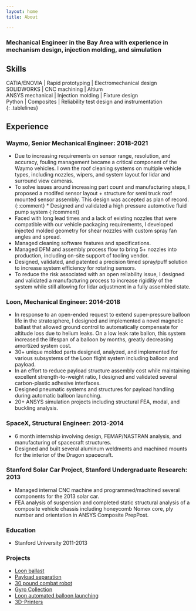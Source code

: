 ```yaml
---
layout: home
title: About

---
```

### Mechanical Engineer in the Bay Area with experience in mechanism design, injection molding, and simulation

## Skills

<style>
.tablelines table, .tablelines td, .tablelines th {
        border: 1px solid black;
        }
</style>


 CATIA/ENOVIA     | Rapid prototyping | Electromechanical design 
 SOLIDWORKS       | CNC machining     | Altium                   
 ANSYS mechanical | Injection molding | Fixture design      
 Python           | Composites        | Reliability test design and instrumentation                         
{: .tablelines}
## Experience

### __Waymo__, Senior Mechanical Engineer:  2018-2021  
* Due to increasing requirements on  sensor range, resolution, and accuracy, fouling management became a critical component of the Waymo vehicles.  I own the roof cleaning systems on multiple vehicle types, including nozzles, wipers, and system layout for lidar and surround view cameras.
* To solve issues around increasing part count and manufacturing steps,  I proposed a modifed sensor layout + structure for semi truck roof mounted sensor assembly. This design was accepted as plan of record.
 {::comment} * Designed and validated a high pressure automotive fluid pump system {:/comment}
* Faced with long lead times and a lack of existing nozzles that were compatible with our vehicle packaging requirements, I developed injected molded geometry for shear nozzles with custom spray fan angles and spread.
* Managed cleaning software features and specifications.
* Managed DFM and assembly process flow to bring 5+ nozzles into production, including on-site support of tooling vendor.
* Designed, validated, and patented a precision timed spray/puff solution to increase system efficiency for rotating sensors.
* To reduce the risk associated with an open reliability issue, I designed and validated a manufacturing process to increase rigiditiy of the system while still allowing for lidar adjustment in a fully assembled state.

### __Loon__, Mechanical Engineer: 2014-2018	
* In response to an open-ended request to extend super-pressure balloon life in the stratosphere, I designed and implemented a novel magnetic ballast that allowed ground control to automatically compensate for altitude loss due to helium leaks. On a low leak rate ballon, this system increased the lifespan of a balloon by months, greatly decreasing amortized system cost.
* 30+ unique molded parts designed, analyzed, and implemented for various subsystems of the Loon flight system including balloon and payload. 
* In an effort to reduce payload structure assembly cost while maintaining excellent strength-to-weight ratio, I designed and validated several carbon-plastic adhesive interfaces.
* Designed pneumatic systems and structures for payload handling during automatic balloon launching.
* 20+  ANSYS simulation projects including structural FEA, modal, and buckling analysis.

### __SpaceX__, Structural Engineer: 2013-2014	
* 6 month internship involving design, FEMAP/NASTRAN analysis, and manufacturing of spacecraft structures.
* Designed and built several aluminum weldments and machined mounts for the interior of the Dragon spacecraft.

### __Stanford Solar Car Project__, Stanford Undergraduate Research: 2013
* Managed internal CNC machine and programmed/machined several components for the 2013 solar car.
* FEA analysis of suspension and completed static structural analysis of a composite vehicle chassis including honeycomb Nomex core, ply number and orientation in ANSYS Composite PrepPost.

### __Education__
* Stanford University 2011-2013

### Projects



* [Loon ballast](https://hallsny.github.io/_posts/ballast.html)
* [Payload separation](https://hallsny.github.io/_posts/disconnect.html)
* [30 pound combat robot](https://hallsny.github.io/_posts/robot.html)
* [Gyro Collection](https://hallsny.github.io/_posts/gyro.html)
* [Loon automated balloon launching](https://hallsny.github.io/_posts/launch.html)
* [3D-Printers](https://hallsny.github.io/_posts/3dprint.html)




